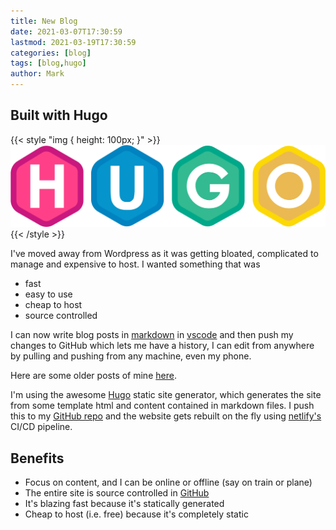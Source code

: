 ```yaml
---
title: New Blog
date: 2021-03-07T17:30:59
lastmod: 2021-03-19T17:30:59
categories: [blog]
tags: [blog,hugo]
author: Mark
---
```


## Built with Hugo

{{< style "img { height: 100px; }" >}}
![Hugo Logo](featured-image.svg)
{{< /style >}}

I've moved away from Wordpress as it was getting bloated, complicated to manage and expensive to host. I wanted something that was

* fast
* easy to use
* cheap to host
* source controlled

I can now write blog posts in [markdown](https://www.markdownguide.org/) in [vscode](https://code.visualstudio.com/) and then push my changes to GitHub which lets me have a history, I can edit from anywhere by pulling and pushing from any machine, even my phone.

Here are some older posts of mine [here](https://sabin.io/blog/author/Mark%20Allison).

I'm using the awesome [Hugo](https://gohugo.io/) static site generator, which generates the site from some template html and content contained in markdown files. I push this to my [GitHub repo](https://github.com/markallisongit/blog) and the website gets rebuilt on the fly using [netlify's](https://www.netlify.com/) CI/CD pipeline.

## Benefits

* Focus on content, and I can be online or offline (say on train or plane)
* The entire site is source controlled in [GitHub](https://github.com/markallisongit/blog)
* It's blazing fast because it's statically generated
* Cheap to host (i.e. free) because it's completely static

